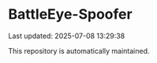 # BattleEye-Spoofer

Last updated: 2025-07-08 13:29:38

This repository is automatically maintained.
